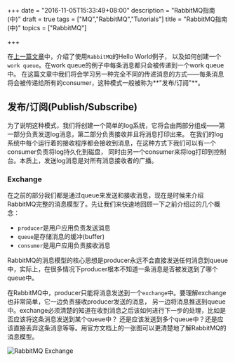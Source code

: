 +++
date = "2016-11-05T15:33:49+08:00"
description = "RabbitMQ指南(中)"
draft = true
tags = ["MQ","RabbitMQ","Tutorials"]
title = "RabbitMQ指南(中)"
topics = ["RabbitMQ"]

+++

在[上一篇文章](http://listenzhangbin.com/post/2016/10/rabbitmq-tutorials-1/)中，介绍了使用``RabbitMQ``的Hello World例子，
以及如何创建一个``work queue``。在work queue的例子中每条消息都只会被传递到一个work queue中。
在这篇文章中我们将会学习另一种完全不同的传递消息的方式——每条消息将会被传递给所有的consumer，这种模式一般被称为**"发布/订阅"**。<!--more-->

## 发布/订阅(Publish/Subscribe)

为了说明这种模式，我们将创建一个简单的log系统，它将会由两部分组成——第一部分负责发送log消息，第二部分负责接收并且将消息打印出来。
在我们的log系统中每个运行着的接收程序都会接收到消息，在这种方式下我们可以有一个consumer负责将log持久化到磁盘，
同时由另一个consumer来将log打印到控制台。本质上，发送log消息是对所有消息接收者的广播。

### Exchange

在之前的部分我们都是通过queue来发送和接收消息，现在是时候来介绍RabbitMQ完整的消息模型了。先让我们来快速地回顾一下之前介绍过的几个概念：

+ ``producer``是用户应用负责发送消息
+ ``queue``是存储消息的缓冲(buffer)
+ ``consumer``是用户应用负责接收消息

RabbitMQ的消息模型的核心思想是producer永远不会直接发送任何消息到queue中，实际上，在很多情况下producer根本不知道一条消息是否被发送到了哪个queue中。

在RabbitMQ中，producer只能将消息发送到一个``exchange``中。要理解exchange也非常简单，它一边负责接收producer发送的消息，
另一边将消息推送到queue中。exchange必须清楚的知道在收到消息之后该如何进行下一步的处理，比如是否应该将这条消息发送到某个queue中？
还是应该发送到多个queue中？还是应该直接丢弃这条消息等等。用官方文档上的一张图可以更清楚地了解RabbitMQ的消息模型。

![RabbitMQ Exchange](https://www.rabbitmq.com/img/tutorials/exchanges.png)



